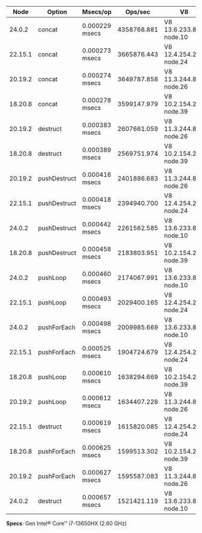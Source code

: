 | Node    | Option       | Msecs/op       | Ops/sec     | V8                     |
| ------- | ------------ | -------------- | ----------- | ---------------------- |
| 24.0.2  | concat       | 0.000229 msecs | 4358768.881 | V8 13.6.233.8-node.10  |
| 22.15.1 | concat       | 0.000273 msecs | 3665876.443 | V8 12.4.254.21-node.24 |
| 20.19.2 | concat       | 0.000274 msecs | 3649787.858 | V8 11.3.244.8-node.26  |
| 18.20.8 | concat       | 0.000278 msecs | 3599147.979 | V8 10.2.154.26-node.39 |
| 20.19.2 | destruct     | 0.000383 msecs | 2607661.059 | V8 11.3.244.8-node.26  |
| 18.20.8 | destruct     | 0.000389 msecs | 2569751.974 | V8 10.2.154.26-node.39 |
| 20.19.2 | pushDestruct | 0.000416 msecs | 2401886.683 | V8 11.3.244.8-node.26  |
| 22.15.1 | pushDestruct | 0.000418 msecs | 2394940.700 | V8 12.4.254.21-node.24 |
| 24.0.2  | pushDestruct | 0.000442 msecs | 2261562.585 | V8 13.6.233.8-node.10  |
| 18.20.8 | pushDestruct | 0.000458 msecs | 2183803.951 | V8 10.2.154.26-node.39 |
| 24.0.2  | pushLoop     | 0.000460 msecs | 2174067.991 | V8 13.6.233.8-node.10  |
| 22.15.1 | pushLoop     | 0.000493 msecs | 2029400.165 | V8 12.4.254.21-node.24 |
| 24.0.2  | pushForEach  | 0.000498 msecs | 2009985.669 | V8 13.6.233.8-node.10  |
| 22.15.1 | pushForEach  | 0.000525 msecs | 1904724.679 | V8 12.4.254.21-node.24 |
| 18.20.8 | pushLoop     | 0.000610 msecs | 1638294.669 | V8 10.2.154.26-node.39 |
| 20.19.2 | pushLoop     | 0.000612 msecs | 1634407.228 | V8 11.3.244.8-node.26  |
| 22.15.1 | destruct     | 0.000619 msecs | 1615820.085 | V8 12.4.254.21-node.24 |
| 18.20.8 | pushForEach  | 0.000625 msecs | 1599513.302 | V8 10.2.154.26-node.39 |
| 20.19.2 | pushForEach  | 0.000627 msecs | 1595587.083 | V8 11.3.244.8-node.26  |
| 24.0.2  | destruct     | 0.000657 msecs | 1521421.119 | V8 13.6.233.8-node.10  |

**Specs**: Gen Intel® Core™ i7-13650HX (2.60 GHz)